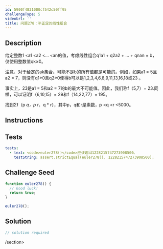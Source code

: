 ```yaml
---
id: 5900f4831000cf542c50ff95
challengeType: 5
videoUrl: ''
title: 问题278：半正定的线性组合
---
```


## Description
<section id="description">给定整数1 &lt;a1 &lt;a2 &lt;... &lt;an的值，考虑线性组合q1a1 + q2a2 + ... + qnan = b，仅使用整数值qk≥0。 <p>注意，对于给定的ak集合，可能不是b的所有值都是可能的。例如，如果a1 = 5且a2 = 7，则没有q1≥0且q2≥0使得b可以是1,2,3,4,6,8,9,11,13,16,18或23 。 </p><p>事实上，23是a1 = 5和a2 = 7的b的最大不可能值。因此，我们称f（5,7）= 23.同样，可以证明f（6,10,15）= 29和f（14,22,77）= 195。 </p><p>找到Σf（p <em>q，p</em> r，q * r），其中p，q和r是素数，p &lt;q &lt;r &lt;5000。 </p></section>

## Instructions
<section id="instructions">
</section>

## Tests
<section id='tests'>

```yml
tests:
  - text: <code>euler278()</code>应该返回1228215747273908500。
    testString: assert.strictEqual(euler278(), 1228215747273908500);

```

</section>

## Challenge Seed
<section id='challengeSeed'>

<div id='js-seed'>

```js
function euler278() {
  // Good luck!
  return true;
}

euler278();

```

</div>



</section>

## Solution
<section id='solution'>

```js
// solution required
```

/section>
